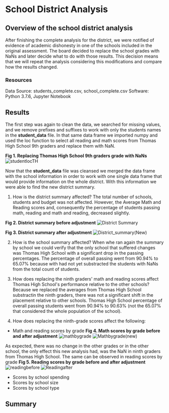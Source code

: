 # School District Analysis

## Overview of the school district analysis
After finishing the complete analysis for the district, we were notified of evidence of academic dishonesty in one of the schools included in the original assessment. The board decided to replace the school grades with NaNs and later decide what to do with those results. This decision means that we will repeat the analysis considering this modifications and compare how the results changed.

### Resources
Data Source: students_complete.csv, school_complete.csv
Software: Python 3.7.6, Jupyter Notebook

## Results
The first step was again to clean the data, we searched for missing values, and we remove prefixes and suffixes to work with only the students names in the **student_data** file.
In that same data frame we imported numpy and used the loc function to select all reading and math scores from Thomas High School 9th graders and replace them with NaN.

**Fig 1. Replacing Thomas High School 9th graders grade with NaNs**
![studentlocTH](https://user-images.githubusercontent.com/22451540/151423061-1d3b2bed-56f4-4336-b574-fee742cbd1a8.PNG)

Now that the **student_data** file was cleansed we merged the data frame with the school information in order to work with one single data frame that would provide information on the whole district. With this information we were able to find the new district summary.


1. How is the district summary affected?
The total number of schools, students and budget was not affected. However, the Average Math and Reading scores and, consequently the percentage of students passing math, reading and math and reading, decreased slightly.

**Fig 2. District summary before adjustment**
![District Summary](https://user-images.githubusercontent.com/22451540/151420442-89921a71-d907-460a-8a0a-1b746bffbec6.PNG)

**Fig 3. District summary after adjustment**
![District_summary(New)](https://user-images.githubusercontent.com/22451540/151419881-5305176a-eea3-44b0-aa7a-ac969506cfa9.PNG)

2. How is the school summary affected?
When whe ran again the summary by school we could verify that the only school that suffered changes was Thomas High School with a significant drop in the passing percentages. The percentage of overall passing went from 90.94% to 65.07% because with had not yet substracted the students with NaNs from the total count of students.
 
3. How does replacing the ninth graders' math and reading scores affect Thomas High School's performance relative to the other schools?
Because we replaced the averages from Thomas High School substractin the ninth graders, there was not a significant shift in the placement relative to other schools. Thomas High School percentage of overall passing students went from 90.94% to 90.63% (not the 65.07% that considered the whole population of the school).

5. How does replacing the ninth-grade scores affect the following:
  - Math and reading scores by grade
**Fig 4. Math scores by grade before and after adjustment**
![mathbygrade](https://user-images.githubusercontent.com/22451540/151428454-b9e12c09-5e4f-474a-8fd4-794ec93e7cc9.PNG) ![Mathbygrade(new)](https://user-images.githubusercontent.com/22451540/151428467-c65b43df-acea-46c1-9eaf-4c99133f1d96.PNG)

As expected, there was no change in the other grades or in the other school, the only effect this new analysis had, was the NaN in ninth graders from Thomas High School. The same can be observed in reading scores by grade
**Fig 5. Reading scores by grade before and after adjustment**
![readingbefore](https://user-images.githubusercontent.com/22451540/151428900-72a0b138-0d97-4009-9db5-8d47d0a5e15b.PNG) ![Readingafter](https://user-images.githubusercontent.com/22451540/151428923-22a1ae3c-16a4-474b-a876-097fc15f98fe.PNG)



  - Scores by school spending
  - Scores by school size
  - Scores by school type

## Summary
